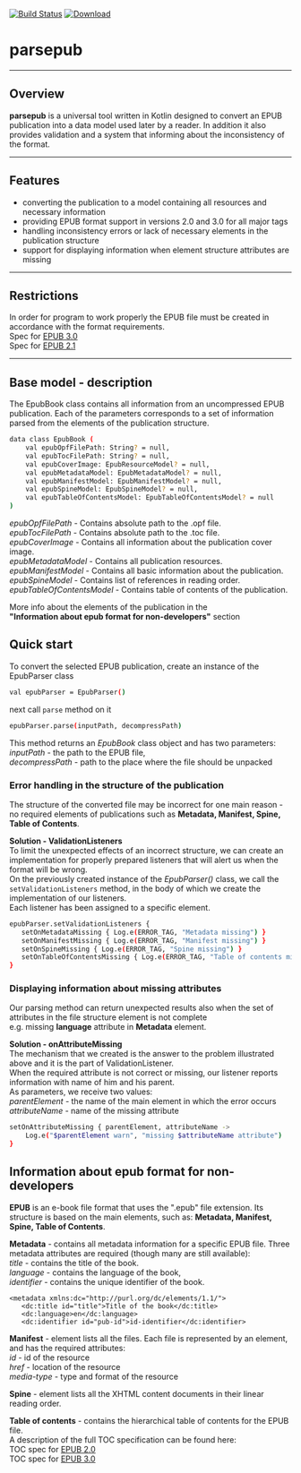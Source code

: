 [![Build Status](https://travis-ci.org/miquido/parsepub.svg?branch=master)](https://travis-ci.org/miquido/parsepub)  [![Download](https://api.bintray.com/packages/miquido/maven-repo/parsepub/images/download.svg) ](https://bintray.com/miquido/maven-repo/parsepub/_latestVersion)

# parsepub

---

## **Overview**

**parsepub** is a universal tool written in Kotlin designed to convert an EPUB publication into a data model used later by a reader. In addition it also provides validation and a system that informing about the inconsistency of the format.  

---

## **Features**

* converting the publication to a model containing all resources and necessary information
* providing EPUB format support in versions 2.0 and 3.0 for all major tags
* handling inconsistency errors or lack of necessary elements in the publication structure
* support for displaying information when element structure attributes are missing

---

## Restrictions
In order for program to work properly the EPUB file must be created in accordance with the format requirements.   
Spec for [EPUB 3.0](http://idpf.org/epub/30)  
Spec for [EPUB 2.1](http://idpf.org/epub/201)

---
## Base model - description
The EpubBook class contains all information from an uncompressed EPUB publication.
Each of the parameters corresponds to a set of information parsed from the elements of the publication structure.
```bash
data class EpubBook (
    val epubOpfFilePath: String? = null,
    val epubTocFilePath: String? = null,
    val epubCoverImage: EpubResourceModel? = null,
    val epubMetadataModel: EpubMetadataModel? = null,
    val epubManifestModel: EpubManifestModel? = null,
    val epubSpineModel: EpubSpineModel? = null,
    val epubTableOfContentsModel: EpubTableOfContentsModel? = null
)
```
*epubOpfFilePath* - Contains absolute path to the .opf file.  
*epubTocFilePath* - Contains absolute path to the .toc file.  
*epubCoverImage* - Contains all information about the publication cover image.  
*epubMetadataModel* - Contains all publication resources.  
*epubManifestModel* -  Contains all basic information about the publication.  
*epubSpineModel* -  Contains list of references in reading order.  
*epubTableOfContentsModel* - Contains table of contents of the publication.  

More info about the elements of the publication in the  
**"Information about epub format for non-developers"** section

## Quick start
To convert the selected EPUB publication, create an instance of the EpubParser class
```bash
val epubParser = EpubParser()
```
next call `parse` method on it 
```bash
epubParser.parse(inputPath, decompressPath)
```
This method returns an *EpubBook* class object and has two parameters:  
*inputPath* - the path to the EPUB file,  
*decompressPath* - path to the place where the file should be unpacked

### Error handling in the structure of the publication
The structure of the converted file may be incorrect for one main reason - no required elements of publications such as **Metadata, Manifest, Spine, Table of Contents**.

**Solution - ValidationListeners**  
To limit the unexpected effects of an incorrect structure, we can create an implementation for properly prepared listeners that will alert us when the format will be wrong.  
On the previously created instance of the *EpubParser()* class, we call the `setValidationListeners` method, in the body of which we create the implementation of our listeners.  
Each listener has been assigned to a specific element.
```bash
epubParser.setValidationListeners {
   setOnMetadataMissing { Log.e(ERROR_TAG, "Metadata missing") }
   setOnManifestMissing { Log.e(ERROR_TAG, "Manifest missing") }
   setOnSpineMissing { Log.e(ERROR_TAG, "Spine missing") }
   setOnTableOfContentsMissing { Log.e(ERROR_TAG, "Table of contents missing") }
} 
```

### Displaying information about missing attributes
Our parsing method can return unexpected results also when the set of attributes in the file structure element is not complete  
e.g. missing **language** attribute in **Metadata** element.

**Solution - onAttributeMissing**  
The mechanism that we created is the answer to the problem illustrated above and it is the part of ValidationListener.  
When the required attribute is not correct or missing, our listener reports information with name of him and his parent.  
As parameters, we receive two values:  
*parentElement* - the name of the main element in which the error occurs  
*attributeName* - name of the missing attribute

```bash
setOnAttributeMissing { parentElement, attributeName ->
    Log.e("$parentElement warn", "missing $attributeName attribute")
}
```

## Information about epub format for non-developers
**EPUB** is an e-book file format that uses the ".epub" file extension.
Its structure is based on the main elements, such as: **Metadata, Manifest, Spine, Table of Contents**.

**Metadata** - contains all metadata information for a specific EPUB file. Three metadata attributes are required (though many are still available):  
*title* - contains the title of the book. \
*language* - contains the language of the book, \
*identifier* - contains the unique identifier of the book.

```
<metadata xmlns:dc="http://purl.org/dc/elements/1.1/">
   <dc:title id="title">Title of the book</dc:title>
   <dc:language>en</dc:language>
   <dc:identifier id="pub-id">id-identifier</dc:identifier>
```
**Manifest** - element lists all the files. Each file is represented by an element, and has the required attributes:  
*id* - id of the resource  
*href* - location of the resource  
*media-type* - type and format of the resource

**Spine** - element lists all the XHTML content documents in their linear reading order.  
  
**Table of contents** - contains the hierarchical table of contents for the EPUB file.  
A description of the full TOC specification can be found here:  
TOC spec for [EPUB 2.0](http://www.idpf.org/epub/20/spec/OPF_2.0.1_draft.htm#Section2.4.1)  
TOC spec for [EPUB 3.0](https://www.idpf.org/epub/30/spec/epub30-contentdocs.html#sec-xhtml-nav)
